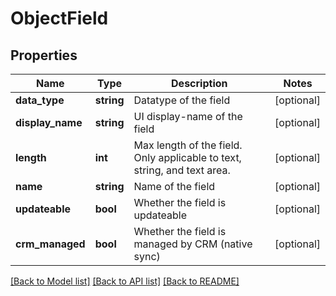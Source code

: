# ObjectField

## Properties

Name | Type | Description | Notes
------------ | ------------- | ------------- | -------------
**data_type** | **string** | Datatype of the field | [optional] 
**display_name** | **string** | UI display-name of the field | [optional] 
**length** | **int** | Max length of the field.  Only applicable to text, string, and text area. | [optional] 
**name** | **string** | Name of the field | [optional] 
**updateable** | **bool** | Whether the field is updateable | [optional] 
**crm_managed** | **bool** | Whether the field is managed by CRM (native sync) | [optional] 

[[Back to Model list]](../README.md#documentation-for-models) [[Back to API list]](../README.md#documentation-for-api-endpoints) [[Back to README]](../README.md)

